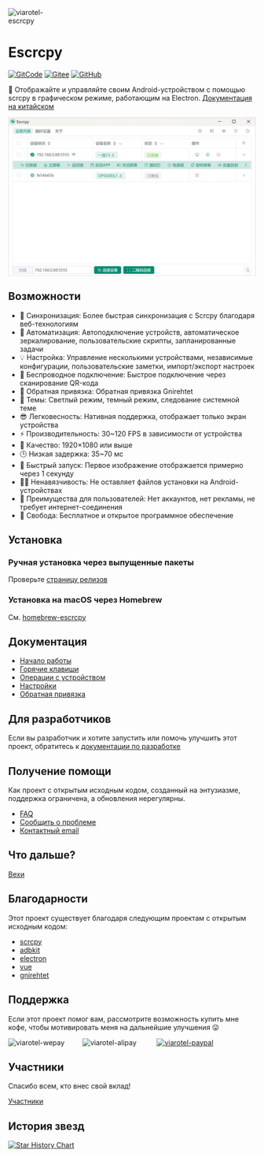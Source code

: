 <div style="display:flex;">
  <img src="https://cdn.jsdelivr.net/gh/viarotel-org/escrcpy@main/electron/resources/build/logo.png" alt="viarotel-escrcpy" width="108px">
</div>

# Escrcpy

[![GitCode](https://gitcode.com/viarotel-org/escrcpy/star/badge.svg)](https://gitcode.com/viarotel-org/escrcpy)
[![Gitee](https://gitee.com/viarotel-org/escrcpy/badge/star.svg?theme=dark)](https://gitee.com/viarotel-org/escrcpy)
[![GitHub](https://img.shields.io/github/stars/viarotel-org/escrcpy?label=Github%20Stars)](https://github.com/viarotel-org/escrcpy)

📱 Отображайте и управляйте своим Android-устройством с помощью scrcpy в графическом режиме, работающим на Electron. [Документация на китайском](https://github.com/viarotel-org/escrcpy/blob/main/README-CN.md)

<div style="display:flex;">
  <img src="./screenshots/zh-CN/overview.jpg" alt="viarotel-escrcpy" width="100%">
</div>

## Возможности

- 🏃 Синхронизация: Более быстрая синхронизация с Scrcpy благодаря веб-технологиям
- 🤖 Автоматизация: Автоподключение устройств, автоматическое зеркалирование, пользовательские скрипты, запланированные задачи
- 💡 Настройка: Управление несколькими устройствами, независимые конфигурации, пользовательские заметки, импорт/экспорт настроек
- 📡 Беспроводное подключение: Быстрое подключение через сканирование QR-кода
- 🔗 Обратная привязка: Обратная привязка Gnirehtet
- 🎨 Темы: Светлый режим, темный режим, следование системной теме
- 😎 Легковесность: Нативная поддержка, отображает только экран устройства
- ⚡️ Производительность: 30~120 FPS в зависимости от устройства
- 🌟 Качество: 1920×1080 или выше
- 🕒 Низкая задержка: 35~70 мс
- 🚀 Быстрый запуск: Первое изображение отображается примерно через 1 секунду
- 🙅‍♂️ Ненавязчивость: Не оставляет файлов установки на Android-устройствах
- 🤩 Преимущества для пользователей: Нет аккаунтов, нет рекламы, не требует интернет-соединения
- 🗽 Свобода: Бесплатное и открытое программное обеспечение

## Установка

### Ручная установка через выпущенные пакеты

Проверьте [страницу релизов](https://github.com/viarotel-org/escrcpy/releases)

### Установка на macOS через Homebrew

См. [homebrew-escrcpy](https://github.com/viarotel-org/homebrew-escrcpy)

## Документация

- [Начало работы](https://escrcpy.viarotel.eu.org/guide/started)
- [Горячие клавиши](https://escrcpy.viarotel.eu.org/reference/scrcpy/shortcuts)
- [Операции с устройством](https://escrcpy.viarotel.eu.org/guide/operation)
- [Настройки](https://escrcpy.viarotel.eu.org/guide/preferences)
- [Обратная привязка](https://escrcpy.viarotel.eu.org/reference/gnirehtet/)

## Для разработчиков

Если вы разработчик и хотите запустить или помочь улучшить этот проект, обратитесь к [документации по разработке](https://github.com/viarotel-org/escrcpy/blob/main/develop.md)

## Получение помощи

Как проект с открытым исходным кодом, созданный на энтузиазме, поддержка ограничена, а обновления нерегулярны.

- [FAQ](https://escrcpy.viarotel.eu.org/help/escrcpy)
- [Сообщить о проблеме](https://github.com/viarotel-org/escrcpy/issues)
- [Контактный email](viarotel@qq.com)

## Что дальше?

[Вехи](https://escrcpy.viarotel.eu.org/guide/milestones)

## Благодарности

Этот проект существует благодаря следующим проектам с открытым исходным кодом:

- [scrcpy](https://github.com/Genymobile/scrcpy)
- [adbkit](https://github.com/DeviceFarmer/adbkit)
- [electron](https://www.electronjs.org/)
- [vue](https://vuejs.org/)
- [gnirehtet](https://github.com/Genymobile/gnirehtet/)

## Поддержка

Если этот проект помог вам, рассмотрите возможность купить мне кофе, чтобы мотивировать меня на дальнейшие улучшения 😛

<div style="display:flex;">
  <img src="https://cdn.jsdelivr.net/gh/viarotel-org/escrcpy@main/src/assets/sponsor/viarotel-wepay.png" alt="viarotel-wepay" width="30%">
  <img src="https://cdn.jsdelivr.net/gh/viarotel-org/escrcpy@main/src/assets/sponsor/viarotel-alipay.png" alt="viarotel-alipay" width="30%">
  <a href="https://www.paypal.com/paypalme/viarotel" target="_blank" rel="noopener noreferrer">
    <img src="https://cdn.jsdelivr.net/gh/viarotel-org/escrcpy@main/src/assets/sponsor/viarotel-paypal.png" alt="viarotel-paypal" width="30%">
  </a>
</div>

## Участники

Спасибо всем, кто внес свой вклад!

[Участники](https://github.com/viarotel/escrcpy/graphs/contributors)

## История звезд

[![Star History Chart](https://api.star-history.com/svg?repos=viarotel-org/escrcpy&type=Date)](https://star-history.com/#viarotel-org/escrcpy&Date)